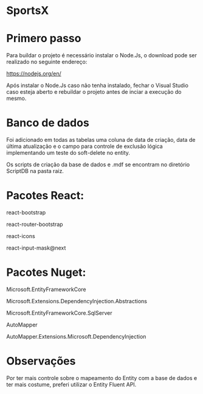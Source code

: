 # SportsX

# Primero passo

Para buildar o projeto é necessário instalar o Node.Js, o download pode ser realizado no seguinte endereço:

https://nodejs.org/en/

Após instalar o Node.Js caso não tenha instalado, fechar o Visual Studio caso esteja aberto e rebuildar o projeto antes de inciar a execução do mesmo.

# Banco de dados
Foi adicionado em todas as tabelas uma coluna de data de criação, data de última atualização e o campo para controle de exclusão lógica implementando um teste do soft-delete no entity.

Os scripts de criação da base de dados e .mdf se encontram no diretório ScriptDB na pasta raiz.

# Pacotes React:
react-bootstrap

react-router-bootstrap

react-icons

react-input-mask@next

# Pacotes Nuget:
Microsoft.EntityFrameworkCore

Microsoft.Extensions.DependencyInjection.Abstractions

Microsoft.EntityFrameworkCore.SqlServer

AutoMapper

AutoMapper.Extensions.Microsoft.DependencyInjection

# Observações

Por ter mais controle sobre o mapeamento do Entity com a base de dados e ter mais costume, preferi utilizar o Entity Fluent API.